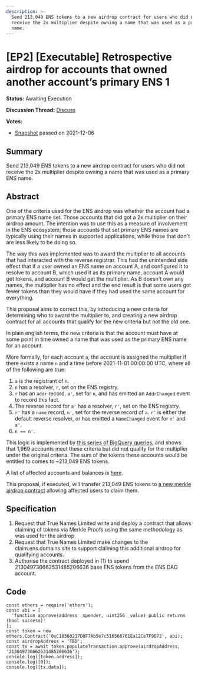 ```yaml
---
description: >-
  Send 213,049 ENS tokens to a new airdrop contract for users who did not
  receive the 2x multiplier despite owning a name that was used as a primary ENS
  name.
---
```


# \[EP2] \[Executable] Retrospective airdrop for accounts that owned another account’s primary ENS 1

**Status:** Awaiting Execution

**Discussion Thread:** [Discuss](https://discuss.ens.domains/t/ep2-executable-retrospective-airdrop-for-accounts-that-owned-another-accounts-primary-ens-name/6755)

**Votes:**&#x20;

* [Snapshot](https://snapshot.org/#/ens.eth/proposal/0xcf77c74696cab1d939936ae8684c0007297bed641f60896ad186354f036d725f) passed on 2021-12-06

## Summary

Send 213,049 ENS tokens to a new airdrop contract for users who did not receive the 2x multiplier despite owning a name that was used as a primary ENS name.

## Abstract

One of the criteria used for the ENS airdrop was whether the account had a primary ENS name set. Those accounts that did got a 2x multiplier on their airdrop amount. The intention was to use this as a measure of involvement in the ENS ecosystem; those accounts that set primary ENS names are typically using their names in supported applications, while those that don't are less likely to be doing so.

The way this was implemented was to award the multiplier to all accounts that had interacted with the reverse registrar. This had the unintended side effect that if a user owned an ENS name on account A, and configured it to resolve to account B, which used it as its primary name, account A would get tokens, and account B would get the multiplier. As B doesn't own any names, the multiplier has no effect and the end result is that some users got fewer tokens than they would have if they had used the same account for everything.

This proposal aims to correct this, by introducing a new criteria for determining who to award the multiplier to, and creating a new airdrop contract for all accounts that qualify for the new criteria but not the old one.

In plain english terms, the new criteria is that the account must have at some point in time owned a name that was used as the primary ENS name for an account.

More formally, for each account `a`, the account is assigned the multiplier if there exists a name `n` and a time before 2021-11-01 00:00:00 UTC, where all of the following are true:

1. `a` is the registrant of `n`.
2. `n` has a resolver, `r`, set on the ENS registry.
3. `r` has an `addr` record, `a'`, set for `n`, and has emitted an `AddrChanged` event to record this fact.
4. The reverse record for `a'` has a resolver, `r'`, set on the ENS registry.
5. `r'` has a `name` record, `n'`, set for the reverse record of `a`. `r'` is either the default reverse resolver, or has emitted a `NameChanged` event for `n'` and `a'`.
6. `n == n'`.

This logic is implemented by [this series of BigQuery queries](https://gist.github.com/Arachnid/667178e854945abaecb6dfd3b6c0c279/1182eea3145394181affe4bb799d6b7858f9eb58), and shows that 1,969 accounts meet these criteria but did not qualify for the multiplier under the original criteria. The sum of the tokens these accounts would be entitled to comes to \~213,049 ENS tokens.

A list of affected accounts and balances is [here](https://gist.github.com/Arachnid/d6495f57ac6a5b17cf28e01b646e99a8).

This proposal, if executed, will transfer 213,049 ENS tokens to [a new merkle airdrop contract](https://github.com/ensdomains/governance/pull/9) allowing affected users to claim them.

## Specification

1. Request that True Names Limited write and deploy a contract that allows claiming of tokens via Merkle Proofs using the same methodology as was used for the airdrop.
2. Request that True Names Limited make changes to the claim.ens.domains site to support claiming this additional airdrop for qualifying accounts.
3. Authorise the contract deployed in (1) to spend 213049736662531485206636 base ENS tokens from the ENS DAO account.

## Code

```
const ethers = require('ethers');
const abi = [
  'function approve(address _spender, uint256 _value) public returns (bool success)'
];
const token = new ethers.Contract('0xC18360217D8F7Ab5e7c516566761Ea12Ce7F9D72', abi);
const airdropAddress = 'TBD';
const tx = await token.populateTransaction.approve(airdropAddress, '213049736662531485206636');
console.log([token.address]);
console.log([0]);
console.log([tx.data]);
```
